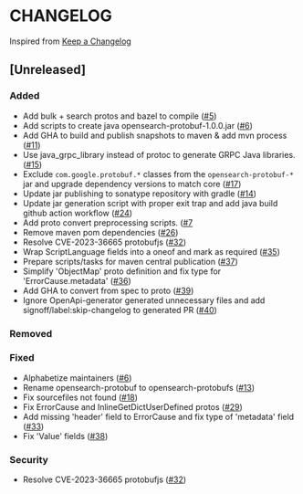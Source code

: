 # CHANGELOG

Inspired from [Keep a Changelog](https://keepachangelog.com/en/1.0.0/)

## [Unreleased]

### Added
- Add bulk + search protos and bazel to compile ([#5](https://github.com/opensearch-project/opensearch-protobufs/pull/5))
- Add scripts to create java opensearch-protobuf-1.0.0.jar ([#6](https://github.com/opensearch-project/opensearch-protobufs/pull/6))
- Add GHA to build and publish snapshots to maven & add mvn process ([#11](https://github.com/opensearch-project/opensearch-protobufs/pull/11))
- Use java_grpc_library instead of protoc to generate GRPC Java libraries. ([#15](https://github.com/opensearch-project/opensearch-protobufs/pull/15))
- Exclude `com.google.protobuf.*` classes from the `opensearch-protobuf-*` jar and upgrade dependency versions to match core ([#17](https://github.com/opensearch-project/opensearch-protobufs/pull/17))
- Update jar publishing to sonatype repository with gradle ([#14](https://github.com/opensearch-project/opensearch-protobufs/pull/14))
- Update jar generation script with proper exit trap and add java build github action workflow ([#24](https://github.com/opensearch-project/opensearch-protobufs/pull/24))
- Add proto convert preprocessing scripts. ([#7](https://github.com/opensearch-project/opensearch-protobufs/pull/7)
- Remove maven pom dependencies ([#26](https://github.com/opensearch-project/opensearch-protobufs/pull/26))
- Resolve CVE-2023-36665 protobufjs ([#32](https://github.com/opensearch-project/opensearch-protobufs/pull/32))
- Wrap ScriptLanguage fields into a oneof and mark as required ([#35](https://github.com/opensearch-project/opensearch-protobufs/pull/35))
- Prepare scripts/tasks for maven central publication ([#37](https://github.com/opensearch-project/opensearch-protobufs/pull/37))
- Simplify 'ObjectMap' proto definition and fix type for 'ErrorCause.metadata' ([#36](https://github.com/opensearch-project/opensearch-protobufs/pull/36))
- Add GHA to convert from spec to proto ([#39](https://github.com/opensearch-project/opensearch-protobufs/pull/39))
- Ignore OpenApi-generator generated unnecessary files and add signoff/label:skip-changelog to generated PR ([#40](https://github.com/opensearch-project/opensearch-protobufs/pull/40))

### Removed

### Fixed
- Alphabetize maintainers ([#6](https://github.com/opensearch-project/opensearch-protobufs/pull/7))
- Rename opensearch-protobuf to opensearch-protobufs ([#13](https://github.com/opensearch-project/opensearch-protobufs/pull/13))
- Fix sourcefiles not found ([#18](https://github.com/opensearch-project/opensearch-protobufs/pull/18))
- Fix ErrorCause and InlineGetDictUserDefined protos ([#29](https://github.com/opensearch-project/opensearch-protobufs/pull/29))
- Add missing 'header' field to ErrorCause and fix type of 'metadata' field ([#33](https://github.com/opensearch-project/opensearch-protobufs/pull/33))
- Fix 'Value' fields ([#38](https://github.com/opensearch-project/opensearch-protobufs/pull/38))

### Security
- Resolve CVE-2023-36665 protobufjs ([#32](https://github.com/opensearch-project/opensearch-protobufs/pull/32))
